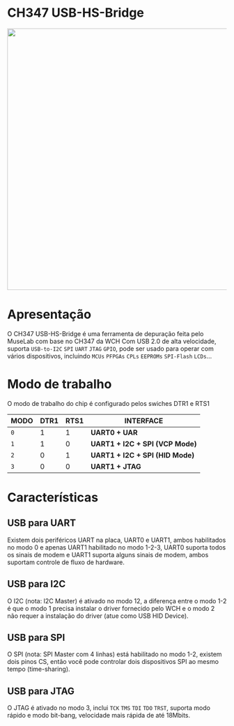 # CH347 USB-HS-Bridge

<p><img alt="" src="https://raw.githubusercontent.com/YTEC-info/CH347-Softwares/main/Datasheet%20%26%20Manual/USB-HS-Bridge/Ch347-1.jpg" style="float:center; height:600px; width:600px" /></p>




# Apresentação 
O CH347 USB-HS-Bridge é uma ferramenta de depuração feita pelo MuseLab com base no CH347 da WCH Com USB 2.0 de alta velocidade, suporta `USB-to-I2C` `SPI` `UART` `JTAG` `GPIO`, pode ser usado para operar com vários dispositivos, incluindo `MCUs` `PFPGAs` `CPLs` `EEPROMs` `SPI-Flash` `LCDs`...



# Modo de trabalho
O modo de trabalho do chip é configurado pelos swiches DTR1 e RTS1

| MODO| DTR1 | RTS1 | INTERFACE
|---|---|---|---|
| `0` | 1 | 1 | **UART0 + UAR** |
| `1` | 1 | 0 | **UART1 + I2C + SPI (VCP Mode)** |
| `2` | 0 | 1 | **UART1 + I2C + SPI (HID Mode)** |
| `3` | 0 | 0 | **UART1 + JTAG** |  




# Características
## USB para UART
Existem dois periféricos UART na placa, UART0 e UART1, ambos habilitados no modo 0 e apenas UART1 habilitado no modo 1-2-3, UART0 suporta todos os sinais de modem e UART1 suporta alguns sinais de modem, ambos suportam controle de fluxo de hardware.


## USB para I2C
O I2C (nota: I2C Master) é ativado no modo 12, a diferença entre o modo 1-2 é que o modo 1 precisa instalar o driver fornecido pelo WCH e o modo 2 não requer a instalação do driver (atue como USB HID Device).

## USB para SPI
O SPI (nota: SPI Master com 4 linhas) está habilitado no modo 1-2, existem dois pinos CS, então você pode controlar dois dispositivos SPI ao mesmo tempo (time-sharing).

## USB para JTAG
O JTAG é ativado no modo 3, inclui `TCK` `TMS` `TDI` `TDO` `TRST`, suporta modo rápido e modo bit-bang, velocidade mais rápida de até 18Mbits.
